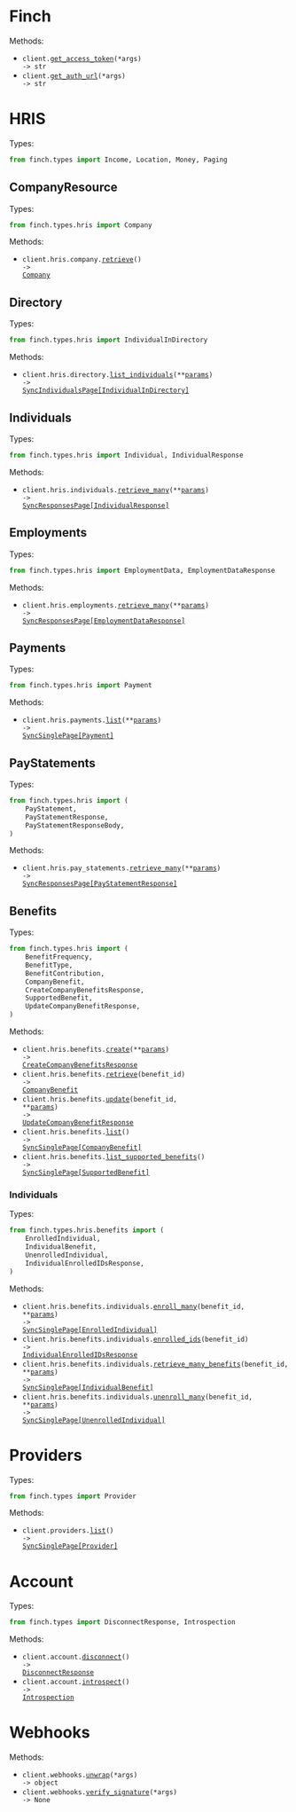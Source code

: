 # Finch

Methods:

- <code>client.<a href="./src/finch/_client.py">get_access_token</a>(\*args) -> str</code>
- <code>client.<a href="./src/finch/_client.py">get_auth_url</a>(\*args) -> str</code>

# HRIS

Types:

```python
from finch.types import Income, Location, Money, Paging
```

## CompanyResource

Types:

```python
from finch.types.hris import Company
```

Methods:

- <code title="get /employer/company">client.hris.company.<a href="./src/finch/resources/hris/company.py">retrieve</a>() -> <a href="./src/finch/types/hris/company.py">Company</a></code>

## Directory

Types:

```python
from finch.types.hris import IndividualInDirectory
```

Methods:

- <code title="get /employer/directory">client.hris.directory.<a href="./src/finch/resources/hris/directory.py">list_individuals</a>(\*\*<a href="src/finch/types/hris/directory_list_individuals_params.py">params</a>) -> <a href="./src/finch/types/hris/individual_in_directory.py">SyncIndividualsPage[IndividualInDirectory]</a></code>

## Individuals

Types:

```python
from finch.types.hris import Individual, IndividualResponse
```

Methods:

- <code title="post /employer/individual">client.hris.individuals.<a href="./src/finch/resources/hris/individuals.py">retrieve_many</a>(\*\*<a href="src/finch/types/hris/individual_retrieve_many_params.py">params</a>) -> <a href="./src/finch/types/hris/individual_response.py">SyncResponsesPage[IndividualResponse]</a></code>

## Employments

Types:

```python
from finch.types.hris import EmploymentData, EmploymentDataResponse
```

Methods:

- <code title="post /employer/employment">client.hris.employments.<a href="./src/finch/resources/hris/employments.py">retrieve_many</a>(\*\*<a href="src/finch/types/hris/employment_retrieve_many_params.py">params</a>) -> <a href="./src/finch/types/hris/employment_data_response.py">SyncResponsesPage[EmploymentDataResponse]</a></code>

## Payments

Types:

```python
from finch.types.hris import Payment
```

Methods:

- <code title="get /employer/payment">client.hris.payments.<a href="./src/finch/resources/hris/payments.py">list</a>(\*\*<a href="src/finch/types/hris/payment_list_params.py">params</a>) -> <a href="./src/finch/types/hris/payment.py">SyncSinglePage[Payment]</a></code>

## PayStatements

Types:

```python
from finch.types.hris import (
    PayStatement,
    PayStatementResponse,
    PayStatementResponseBody,
)
```

Methods:

- <code title="post /employer/pay-statement">client.hris.pay_statements.<a href="./src/finch/resources/hris/pay_statements.py">retrieve_many</a>(\*\*<a href="src/finch/types/hris/pay_statement_retrieve_many_params.py">params</a>) -> <a href="./src/finch/types/hris/pay_statement_response.py">SyncResponsesPage[PayStatementResponse]</a></code>

## Benefits

Types:

```python
from finch.types.hris import (
    BenefitFrequency,
    BenefitType,
    BenefitContribution,
    CompanyBenefit,
    CreateCompanyBenefitsResponse,
    SupportedBenefit,
    UpdateCompanyBenefitResponse,
)
```

Methods:

- <code title="post /employer/benefits">client.hris.benefits.<a href="./src/finch/resources/hris/benefits/benefits.py">create</a>(\*\*<a href="src/finch/types/hris/benefit_create_params.py">params</a>) -> <a href="./src/finch/types/hris/create_company_benefits_response.py">CreateCompanyBenefitsResponse</a></code>
- <code title="get /employer/benefits/{benefit_id}">client.hris.benefits.<a href="./src/finch/resources/hris/benefits/benefits.py">retrieve</a>(benefit_id) -> <a href="./src/finch/types/hris/company_benefit.py">CompanyBenefit</a></code>
- <code title="post /employer/benefits/{benefit_id}">client.hris.benefits.<a href="./src/finch/resources/hris/benefits/benefits.py">update</a>(benefit_id, \*\*<a href="src/finch/types/hris/benefit_update_params.py">params</a>) -> <a href="./src/finch/types/hris/update_company_benefit_response.py">UpdateCompanyBenefitResponse</a></code>
- <code title="get /employer/benefits">client.hris.benefits.<a href="./src/finch/resources/hris/benefits/benefits.py">list</a>() -> <a href="./src/finch/types/hris/company_benefit.py">SyncSinglePage[CompanyBenefit]</a></code>
- <code title="get /employer/benefits/meta">client.hris.benefits.<a href="./src/finch/resources/hris/benefits/benefits.py">list_supported_benefits</a>() -> <a href="./src/finch/types/hris/supported_benefit.py">SyncSinglePage[SupportedBenefit]</a></code>

### Individuals

Types:

```python
from finch.types.hris.benefits import (
    EnrolledIndividual,
    IndividualBenefit,
    UnenrolledIndividual,
    IndividualEnrolledIDsResponse,
)
```

Methods:

- <code title="post /employer/benefits/{benefit_id}/individuals">client.hris.benefits.individuals.<a href="./src/finch/resources/hris/benefits/individuals.py">enroll_many</a>(benefit_id, \*\*<a href="src/finch/types/hris/benefits/individual_enroll_many_params.py">params</a>) -> <a href="./src/finch/types/hris/benefits/enrolled_individual.py">SyncSinglePage[EnrolledIndividual]</a></code>
- <code title="get /employer/benefits/{benefit_id}/enrolled">client.hris.benefits.individuals.<a href="./src/finch/resources/hris/benefits/individuals.py">enrolled_ids</a>(benefit_id) -> <a href="./src/finch/types/hris/benefits/individual_enrolled_ids_response.py">IndividualEnrolledIDsResponse</a></code>
- <code title="get /employer/benefits/{benefit_id}/individuals">client.hris.benefits.individuals.<a href="./src/finch/resources/hris/benefits/individuals.py">retrieve_many_benefits</a>(benefit_id, \*\*<a href="src/finch/types/hris/benefits/individual_retrieve_many_benefits_params.py">params</a>) -> <a href="./src/finch/types/hris/benefits/individual_benefit.py">SyncSinglePage[IndividualBenefit]</a></code>
- <code title="delete /employer/benefits/{benefit_id}/individuals">client.hris.benefits.individuals.<a href="./src/finch/resources/hris/benefits/individuals.py">unenroll_many</a>(benefit_id, \*\*<a href="src/finch/types/hris/benefits/individual_unenroll_many_params.py">params</a>) -> <a href="./src/finch/types/hris/benefits/unenrolled_individual.py">SyncSinglePage[UnenrolledIndividual]</a></code>

# Providers

Types:

```python
from finch.types import Provider
```

Methods:

- <code title="get /providers">client.providers.<a href="./src/finch/resources/providers.py">list</a>() -> <a href="./src/finch/types/provider.py">SyncSinglePage[Provider]</a></code>

# Account

Types:

```python
from finch.types import DisconnectResponse, Introspection
```

Methods:

- <code title="post /disconnect">client.account.<a href="./src/finch/resources/account.py">disconnect</a>() -> <a href="./src/finch/types/disconnect_response.py">DisconnectResponse</a></code>
- <code title="get /introspect">client.account.<a href="./src/finch/resources/account.py">introspect</a>() -> <a href="./src/finch/types/introspection.py">Introspection</a></code>

# Webhooks

Methods:

- <code>client.webhooks.<a href="./src/finch/resources/webhooks.py">unwrap</a>(\*args) -> object</code>
- <code>client.webhooks.<a href="./src/finch/resources/webhooks.py">verify_signature</a>(\*args) -> None</code>
